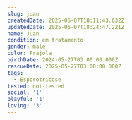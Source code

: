 ```yaml
---
slug: juan
createdDate: 2025-06-07T18:11:43.632Z
updatedDate: 2025-06-07T18:24:47.221Z
name: Juan
condition: em tratamento
gender: male
color: Frajola
birthDate: 2024-05-27T03:00:00.000Z
rescueDate: 2025-05-27T03:00:00.000Z
tags:
  - Esporotricose
tested: not-tested
social: '1'
playful: '1'
loving: '3'
---
```



